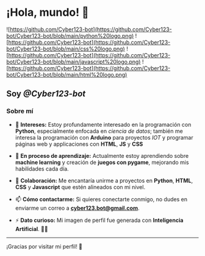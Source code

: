 # ¡Hola, mundo! 👋

![https://github.com/Cyber123-bot](https://github.com/Cyber123-bot/Cyber123-bot/blob/main/python%20logo.png)
![https://github.com/Cyber123-bot](https://github.com/Cyber123-bot/Cyber123-bot/blob/main/css%20logo.png)
![https://github.com/Cyber123-bot](https://github.com/Cyber123-bot/Cyber123-bot/blob/main/javascript%20logo.png)
![https://github.com/Cyber123-bot](https://github.com/Cyber123-bot/Cyber123-bot/blob/main/html%20logo.png)
## Soy *@Cyber123-bot*

### Sobre mí
- 👀 **Intereses:**
  Estoy profundamente interesado en la programación con **Python**, especialmente enfocada en *ciencia de datos*;
  también me interesa la programación con **Arduino** para proyectos *IOT* y programar páginas web y applicaciones con **HTML**, **JS** y **CSS**
- 🌱 **En proceso de aprendizaje:**
  Actualmente estoy aprendiendo sobre **machine learning** y creación de **juegos con pygame**, mejorando mis habilidades cada día.

- 💞️ **Colaboración:**
  Me encantaría unirme a proyectos en **Python**, **HTML**, **CSS** y **Javascript** que estén alineados con mi nivel.

- 📫 **Cómo contactarme:**
  Si quieres conectarte conmigo, no dudes en enviarme un correo a **cyber123.bot@gmail.com**.

- ⚡ **Dato curioso:**
  Mi imagen de perfil fue generada con **Inteligencia Artificial**. 🤖✨

---
¡Gracias por visitar mi perfil! 🚀

